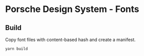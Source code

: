 # Porsche Design System - Fonts

## Build

Copy font files with content-based hash and create a manifest.

```
yarn build
```
